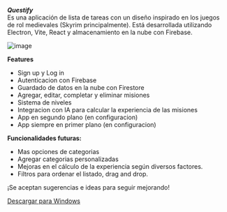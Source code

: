***Questify*** <br>
Es una aplicación de lista de tareas con un diseño inspirado en los juegos de rol medievales (Skyrim principalmente). 
Está desarrollada utilizando Electron, Vite, React y almacenamiento en la nube con Firebase.

![image](https://github.com/facuga7van/Questify/assets/70443572/cb93f654-2adc-4611-901b-fc50170a0b7a)

**Features**
- Sign up y Log in
- Autenticacion con Firebase
- Guardado de datos en la nube con Firestore
- Agregar, editar, completar y eliminar misiones
- Sistema de niveles
- Integracion con IA para calcular la experiencia de las misiones
- App en segundo plano (en configuracion)
- App siempre en primer plano (en configuracion)

**Funcionalidades futuras:**

- Mas opciones de categorias
- Agregar categorias personalizadas
- Mejoras en el cálculo de la experiencia según diversos factores.
- Filtros para ordenar el listado, drag and drop.

¡Se aceptan sugerencias e ideas para seguir mejorando!

[Descargar para Windows](https://github.com/facuga7van/Questify/releases/latest)
